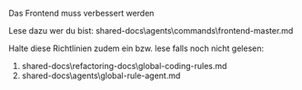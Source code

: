Das Frontend muss verbessert werden

Lese dazu wer du bist: shared-docs\agents\commands\frontend-master.md

Halte diese Richtlinien zudem ein bzw. lese falls noch nicht gelesen:
1. shared-docs\refactoring-docs\global-coding-rules.md
2. shared-docs\agents\global-rule-agent.md
